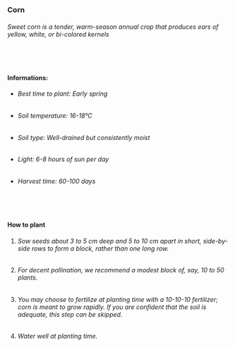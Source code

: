 ### Corn

###### Sweet corn is a tender, warm-season annual crop that produces ears of yellow, white, or bi-colored kernels

###### ‎

#### Informations:

-   ###### Best time to plant: Early spring
-   ###### Soil temperature: 16-18°C
-   ###### Soil type: Well-drained but consistently moist
-   ###### Light: 6-8 hours of sun per day
-   ###### Harvest time: 60-100 days

###### ‎

#### How to plant

1. ###### Sow seeds about 3 to 5 cm deep and 5 to 10 cm apart in short, side-by-side rows to form a block, rather than one long row.
2. ###### For decent pollination, we recommend a modest block of, say, 10 to 50 plants.
3. ###### You may choose to fertilize at planting time with a 10-10-10 fertilizer; corn is meant to grow rapidly. If you are confident that the soil is adequate, this step can be skipped.
4. ###### Water well at planting time.
